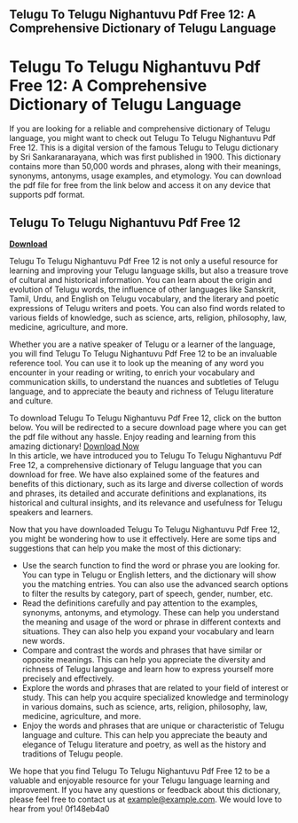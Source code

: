 ## Telugu To Telugu Nighantuvu Pdf Free 12: A Comprehensive Dictionary of Telugu Language

  
# Telugu To Telugu Nighantuvu Pdf Free 12: A Comprehensive Dictionary of Telugu Language
 
If you are looking for a reliable and comprehensive dictionary of Telugu language, you might want to check out Telugu To Telugu Nighantuvu Pdf Free 12. This is a digital version of the famous Telugu to Telugu dictionary by Sri Sankaranarayana, which was first published in 1900. This dictionary contains more than 50,000 words and phrases, along with their meanings, synonyms, antonyms, usage examples, and etymology. You can download the pdf file for free from the link below and access it on any device that supports pdf format.
 
## Telugu To Telugu Nighantuvu Pdf Free 12


[**Download**](https://www.google.com/url?q=https%3A%2F%2Ftlniurl.com%2F2tL8Tr&sa=D&sntz=1&usg=AOvVaw1EWc9TkrNOP8aXv5H646ig)

 
Telugu To Telugu Nighantuvu Pdf Free 12 is not only a useful resource for learning and improving your Telugu language skills, but also a treasure trove of cultural and historical information. You can learn about the origin and evolution of Telugu words, the influence of other languages like Sanskrit, Tamil, Urdu, and English on Telugu vocabulary, and the literary and poetic expressions of Telugu writers and poets. You can also find words related to various fields of knowledge, such as science, arts, religion, philosophy, law, medicine, agriculture, and more.
 
Whether you are a native speaker of Telugu or a learner of the language, you will find Telugu To Telugu Nighantuvu Pdf Free 12 to be an invaluable reference tool. You can use it to look up the meaning of any word you encounter in your reading or writing, to enrich your vocabulary and communication skills, to understand the nuances and subtleties of Telugu language, and to appreciate the beauty and richness of Telugu literature and culture.
 
To download Telugu To Telugu Nighantuvu Pdf Free 12, click on the button below. You will be redirected to a secure download page where you can get the pdf file without any hassle. Enjoy reading and learning from this amazing dictionary!
 [Download Now](https://example.com/download/telugutotelugunighantuvupdf.zip)  
In this article, we have introduced you to Telugu To Telugu Nighantuvu Pdf Free 12, a comprehensive dictionary of Telugu language that you can download for free. We have also explained some of the features and benefits of this dictionary, such as its large and diverse collection of words and phrases, its detailed and accurate definitions and explanations, its historical and cultural insights, and its relevance and usefulness for Telugu speakers and learners.
 
Now that you have downloaded Telugu To Telugu Nighantuvu Pdf Free 12, you might be wondering how to use it effectively. Here are some tips and suggestions that can help you make the most of this dictionary:
 
- Use the search function to find the word or phrase you are looking for. You can type in Telugu or English letters, and the dictionary will show you the matching entries. You can also use the advanced search options to filter the results by category, part of speech, gender, number, etc.
- Read the definitions carefully and pay attention to the examples, synonyms, antonyms, and etymology. These can help you understand the meaning and usage of the word or phrase in different contexts and situations. They can also help you expand your vocabulary and learn new words.
- Compare and contrast the words and phrases that have similar or opposite meanings. This can help you appreciate the diversity and richness of Telugu language and learn how to express yourself more precisely and effectively.
- Explore the words and phrases that are related to your field of interest or study. This can help you acquire specialized knowledge and terminology in various domains, such as science, arts, religion, philosophy, law, medicine, agriculture, and more.
- Enjoy the words and phrases that are unique or characteristic of Telugu language and culture. This can help you appreciate the beauty and elegance of Telugu literature and poetry, as well as the history and traditions of Telugu people.

We hope that you find Telugu To Telugu Nighantuvu Pdf Free 12 to be a valuable and enjoyable resource for your Telugu language learning and improvement. If you have any questions or feedback about this dictionary, please feel free to contact us at example@example.com. We would love to hear from you!
 0f148eb4a0
